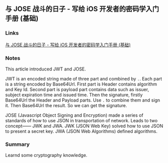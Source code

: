 ## 与 JOSE 战斗的日子 - 写给 iOS 开发者的密码学入门手册 (基础)

### Links

[与 JOSE 战斗的日子 - 写给 iOS 开发者的密码学入门手册 (基础)](https://onevcat.com/2018/12/jose-1/)

### Notes

This article introduced JWT and JOSE.

JWT is an encoded string made of three part and combined by ```.```. Each part is a string encoded by Base64Url. First part is Header contains algorithm and Key Id. Second part is payload part contains data such as issuer, subject expiration time and issued time. Then the signature, firstly Base64Url the Header and Payload parts. Use ```.``` to combine them and sign it. Then Base64Url the result. So we can get the signature. 

JOSE (Javascript Object Signing and Encryption) made a series of standards of how to use JSON in transportation of network. Leads to two concept—— JWK and JWA. JWK  (JSON Web Key) solved how to use JSON to present a secret key. JWA (JSON Web Algorithms) defined algorithms.



### Summary

Learnd some cryptography knowledge. 

